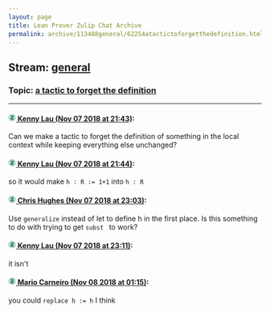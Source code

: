 ```yaml
---
layout: page
title: Lean Prover Zulip Chat Archive 
permalink: archive/113488general/62254atactictoforgetthedefinition.html
---
```


## Stream: [general](index.html)
### Topic: [a tactic to forget the definition](62254atactictoforgetthedefinition.html)

---

#### [![Click to go to Zulip](../../assets/img/zulip2.png) Kenny Lau (Nov 07 2018 at 21:43)](https://leanprover.zulipchat.com/#narrow/stream/113488-general/topic/a%20tactic%20to%20forget%20the%20definition/near/147254137):
Can we make a tactic to forget the definition of something in the local context while keeping everything else unchanged?

#### [![Click to go to Zulip](../../assets/img/zulip2.png) Kenny Lau (Nov 07 2018 at 21:44)](https://leanprover.zulipchat.com/#narrow/stream/113488-general/topic/a%20tactic%20to%20forget%20the%20definition/near/147254192):
so it would make `h : R := 1+1` into `h : R`

#### [![Click to go to Zulip](../../assets/img/zulip2.png) Chris Hughes (Nov 07 2018 at 23:03)](https://leanprover.zulipchat.com/#narrow/stream/113488-general/topic/a%20tactic%20to%20forget%20the%20definition/near/147259811):
Use `generalize` instead of let to define h in the first place. Is this something to do with trying to get `subst ` to work?

#### [![Click to go to Zulip](../../assets/img/zulip2.png) Kenny Lau (Nov 07 2018 at 23:11)](https://leanprover.zulipchat.com/#narrow/stream/113488-general/topic/a%20tactic%20to%20forget%20the%20definition/near/147260386):
it isn't

#### [![Click to go to Zulip](../../assets/img/zulip2.png) Mario Carneiro (Nov 08 2018 at 01:15)](https://leanprover.zulipchat.com/#narrow/stream/113488-general/topic/a%20tactic%20to%20forget%20the%20definition/near/147266720):
you could `replace h := h` I think

